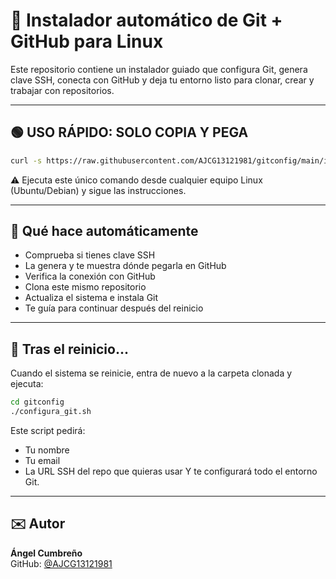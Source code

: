 # 🚀 Instalador automático de Git + GitHub para Linux

Este repositorio contiene un instalador guiado que configura Git, genera clave SSH, conecta con GitHub y deja tu entorno listo para clonar, crear y trabajar con repositorios.

---

## 🟢 USO RÁPIDO: SOLO COPIA Y PEGA

```bash
curl -s https://raw.githubusercontent.com/AJCG13121981/gitconfig/main/instalador_git.sh | bash
```

⚠️ Ejecuta este único comando desde cualquier equipo Linux (Ubuntu/Debian) y sigue las instrucciones.

---

## 📁 Qué hace automáticamente

- Comprueba si tienes clave SSH
- La genera y te muestra dónde pegarla en GitHub
- Verifica la conexión con GitHub
- Clona este mismo repositorio
- Actualiza el sistema e instala Git
- Te guía para continuar después del reinicio

---

## 🔁 Tras el reinicio...

Cuando el sistema se reinicie, entra de nuevo a la carpeta clonada y ejecuta:

```bash
cd gitconfig
./configura_git.sh
```

Este script pedirá:
- Tu nombre
- Tu email
- La URL SSH del repo que quieras usar
Y te configurará todo el entorno Git.

---

## ✉️ Autor

**Ángel Cumbreño**  
GitHub: [@AJCG13121981](https://github.com/AJCG13121981)